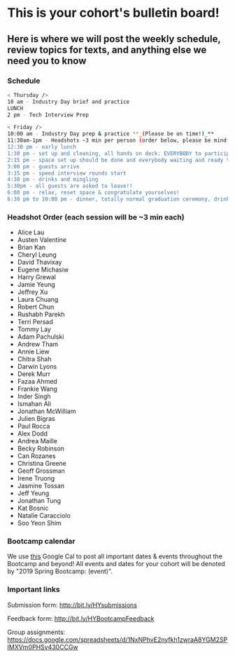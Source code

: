 # This is your cohort's bulletin board! 
## Here is where we will post the weekly schedule, review topics for texts, and anything else we need you to know

### Schedule
```bash
< Thursday />
10 am - Industry Day brief and practice
LUNCH
2 pm - Tech Interview Prep

< Friday />
10:00 am - Industry Day prep & practice **_(Please be on time!)_**
11:30am-1pm - Headshots ~3 min per person (order below, please be mindful of this so you're available for your photos!)
12:30 pm - early lunch 
1:30 pm - set up and cleaning, all hands on deck: EVERYBODY to participate
2:15 pm - space set up should be done and everybody waiting and ready to go
3:00 pm - guests arrive
3:15 pm - speed interview rounds start
4:30 pm - drinks and mingling 
5:30pm - all guests are asked to leave!!
6:00 pm - relax, reset space & congratulate yourselves!
6:30 pm to 10:00 pm - dinner, totally normal graduation ceremony, drinks & celebrayshe
```

### Headshot Order (each session will be ~3 min each)
* Alice Lau
* Austen Valentine
* Brian Kan
* Cheryl Leung
* David Thavixay
* Eugene Michasiw
* Harry Grewal
* Jamie Yeung
* Jeffrey Xu
* Laura Chuang
* Robert Chun
* Rushabh Parekh
* Terri Persad
* Tommy Lay
* Adam Pachulski
* Andrew Tham
* Annie Liew
* Chitra Shah
* Darwin Lyons
* Derek Murr
* Fazaa Ahmed
* Frankie Wang
* Inder Singh
* Ismahan Ali
* Jonathan McWilliam
* Julien Bigras
* Paul Rocca
* Alex Dodd
* Andrea Maille
* Becky Robinson
* Can Rozanes
* Christina Greene
* Geoff Grossman
* Irene Truong
* Jasmine Tossan
* Jeff Yeung
* Jonathan Tung
* Kat Bosnic
* Natalie Caracciolo
* Soo Yeon Shim
 
### Bootcamp calendar
We use [this](https://calendar.google.com/calendar/embed?src=hackeryou.com_ckj6930nr6kraakaisos09cccs%40group.calendar.google.com&ctz=America%2FToronto) Google Cal to post all important dates & events throughout the Bootcamp and beyond! All events and dates for your cohort will be denoted by "2019 Spring Bootcamp: (event)".

### Important links
Submission form: http://bit.ly/HYsubmissions

Feedback form: http://bit.ly/HYBootcampFeedback

Group assignments: https://docs.google.com/spreadsheets/d/1NxNPhvE2nyfkh1zwraA8YGM2SPIMXVm0PHSv430CCGw

